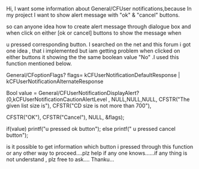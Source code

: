Hi, I want some information about General/CFUser notifications,because In my project I want to show alert message with "ok" & "cancel" buttons.

so can anyone idea how to create alert message through dialogue box and when click on either [ok or cancel] buttons to show the message when

u pressed corresponding button. I searched on the net and this forum i got one idea , that i implemented but iam getting problem when clicked on either buttons it showing the the same boolean value "No" .I used this function mentioned below.

General/CFoptionFlags? flags= kCFUserNotificationDefaultResponse | kCFUserNotificationAlternateResponse

Bool value = General/CFUserNotificationDisplayAlert?(0,kCFUserNotificationCautionAlertLevel , NULL,NULL,NULL, CFSTR("The given list size is"), CFSTR("CD size is not more than 700"),

CFSTR("OK"), CFSTR("Cancel"), NULL, &flags);

if(value) printf("u pressed ok button"); else printf(" u pressed cancel button");

is it possible to get information which button i pressed through this function or any other way to proceed....plz help if any one knows......if any thing is not understand , plz free to ask.... Thanku...